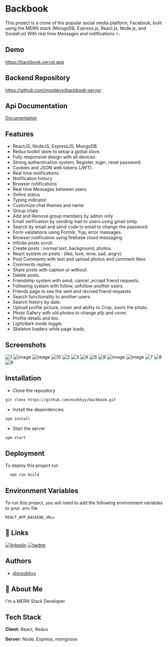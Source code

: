 
# Backbook

This project is a clone of the popular social media platform, Facebook, built using the MERN stack (MongoDB, Express.js, React.js, Node.js, and Socket.io) With real time Messages and notifications 🔥.

## Demo
https://backbook.vercel.app

## Backend Repository
https://github.com/msobkyy/backbook-server

## Api Documentation
[Documentation](https://documenter.getpostman.com/view/17180740/2s8Z73yrAk#5c4e7d92-f38c-42c0-b781-ac753591f527) 

## Features

- ReactJS, NodeJS, ExpressJS, MongoDB.
- Redux toolkit store to setup a global store.
- Fully responsive design with all devices.
- Strong authentication system, Register, login, reset password.
- Cookies and JSON web tokens (JWT).
- Real time notifications
- Notification history
- Browser notifications
- Real time Messages between users
- Online status
- Typing indicator
- Customize chat themes and name
- Group chats
- Add and Remove group members by admin only
- Email verification by sending mail to users using gmail smtp.
- Search by email and send code to email to change the password.
- Form validations using Formik, Yup, error massages.
- Browser notification using firebase cloud messaging.
- infinite posts scroll.
- Create posts : normal text, background, photos.
- React system on posts : (like, love, wow, sad, angry).
- Post Comments with text and upload photos and comment likes.
- Comments replies.
- Share posts with caption or without.
- Delete posts.
- Friendship system with send, cancel ,accept friend requests.
- Following system with follow, unfollow another users.
- Friends page to see the sent and recived friend requests.
- Search functionality to another users.
- Search history by date.
- Upload profile picture, cover and ability to Crop, zoom the photo.
- Photo Gallery with old photos to change pfp and cover.
- Profile details and bio.
- Light/dark mode toggle.
- Skeleton loaders while page loads.



## Screenshots

![1](https://user-images.githubusercontent.com/106025042/212144889-bb0c3c7d-9cc4-47d1-9e1e-eebc450260c7.jpg)
![image](https://user-images.githubusercontent.com/106025042/217658057-7482c301-9664-4ddd-a2fa-5a43f97b046b.png)
![image](https://user-images.githubusercontent.com/106025042/217658237-c4cc4968-6b8b-497c-a4d5-aed97f4618fa.png)
![10](https://user-images.githubusercontent.com/106025042/212144999-8401717b-da64-4c78-ba13-840fb1b95208.jpg)
![2](https://user-images.githubusercontent.com/106025042/212144922-bb1a4a51-f90e-40a3-8706-122dcaff0787.jpg)
![3](https://user-images.githubusercontent.com/106025042/212144933-2e66373b-7b37-4637-a682-ceedfa5465e9.jpg)
![4](https://user-images.githubusercontent.com/106025042/212144945-bc058a01-7053-4781-be9f-e7e99396e49e.jpg)
![5](https://user-images.githubusercontent.com/106025042/212144951-0364c9d0-2a2f-489f-afed-b08279c4ba46.jpg)
![6](https://user-images.githubusercontent.com/106025042/212144954-39fb37bb-adf8-4965-a0aa-5c0e0031de0a.jpg)
![image](https://user-images.githubusercontent.com/106025042/217658918-7284da57-6322-4688-9400-d110915ed64c.png)
![image](https://user-images.githubusercontent.com/106025042/217660140-36bb174c-4ce0-457a-aabe-57a061599a47.png)
![7](https://user-images.githubusercontent.com/106025042/212144971-a031039c-dc59-465a-9659-c10aeb8e8ce0.jpg)
![8](https://user-images.githubusercontent.com/106025042/212144976-47ed76c2-1d39-4aeb-a15b-b09f8da544b4.jpg)
![9](https://user-images.githubusercontent.com/106025042/212144988-5c55041a-9fbd-41df-a2f4-96cc9d45168c.jpg)


## Installation

- Clone the repository

```bash
git clone https://github.com/msobkyy/backbook.git
```

- Install the dependencies

```bash
npm install
```

- Start the server

```bash
npm start
```



## Deployment

To deploy this project run

```bash
  npm run build
```

## Environment Variables

To run this project, you will need to add the following environment variables to your .env file

`REACT_APP_BACKEND_URL=`



## 🔗 Links
[![linkedin](https://img.shields.io/badge/linkedin-0A66C2?style=for-the-badge&logo=linkedin&logoColor=white)](https://www.linkedin.com/in/msobkyy/)
[![twitter](https://img.shields.io/badge/twitter-1DA1F2?style=for-the-badge&logo=twitter&logoColor=white)](https://twitter.com/vsobky)


## Authors

- [@msobkyy](https://www.github.com/msobkyy)


## 🚀 About Me
I'm a MERN Stack Developer



## Tech Stack

**Client:** React, Redux

**Server:** Node, Express, mongoose

